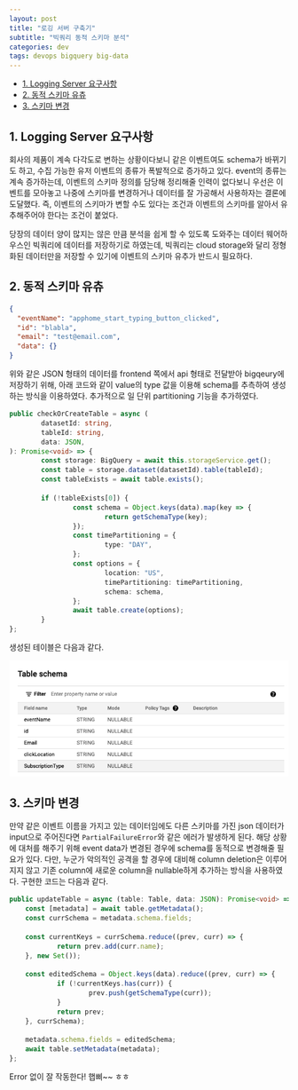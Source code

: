 ```yaml
---
layout: post
title: "로깅 서버 구축기"
subtitle: "빅쿼리 동적 스키마 분석"
categories: dev
tags: devops bigquery big-data
---
```


<!-- @import "[TOC]" {cmd="toc" depthFrom=1 depthTo=6 orderedList=false} -->

<!-- code_chunk_output -->

- [1. Logging Server 요구사항](#1-logging-server-요구사항)
- [2. 동적 스키마 유츄](#2-동적-스키마-유츄)
- [3. 스키마 변경](#3-스키마-변경)
<!-- /code_chunk_output -->

## 1. Logging Server 요구사항

회사의 제품이 계속 다각도로 변하는 상황이다보니 같은 이벤트여도 schema가 바뀌기도 하고, 수집 가능한 유저 이벤트의 종류가 폭발적으로 증가하고 있다.
event의 종류는 계속 증가하는데, 이벤트의 스키마 정의를 담당해 정리해줄 인력이 없다보니 우선은 이벤트를 모아놓고 나중에 스키마를 변경하거나 데이터를 잘 가공해서 사용하자는 결론에 도달했다.
즉, 이벤트의 스키마가 변할 수도 있다는 조건과 이벤트의 스키마를 알아서 유추해주어야 한다는 조건이 붙었다.

당장의 데이터 양이 많지는 않은 만큼 분석을 쉽게 할 수 있도록 도와주는 데이터 웨어하우스인 빅쿼리에 데이터를 저장하기로 하였는데,
빅쿼리는 cloud storage와 달리 정형화된 데이터만을 저장할 수 있기에 이벤트의 스키마 유추가 반드시 필요하다.

## 2. 동적 스키마 유츄

```json
{
  "eventName": "apphome_start_typing_button_clicked",
  "id": "blabla",
  "email": "test@email.com",
  "data": {}
}
```

위와 같은 JSON 형태의 데이터를 frontend 쪽에서 api 형태로 전달받아 bigqeury에 저장하기 위해, 아래 코드와 같이 value의 type 값을 이용해 schema를 추측하여 생성하는 방식을 이용하였다.
추가적으로 일 단위 partitioning 기능을 추가하였다.

```typescript
public checkOrCreateTable = async (
		datasetId: string,
		tableId: string,
		data: JSON,
): Promise<void> => {
		const storage: BigQuery = await this.storageService.get();
		const table = storage.dataset(datasetId).table(tableId);
		const tableExists = await table.exists();

		if (!tableExists[0]) {
				const schema = Object.keys(data).map(key => {
						return getSchemaType(key);
				});
				const timePartitioning = {
						type: "DAY",
				};
				const options = {
						location: "US",
						timePartitioning: timePartitioning,
						schema: schema,
				};
				await table.create(options);
		}
};
```

생성된 테이블은 다음과 같다.

![Schema](https://raw.githubusercontent.com/Cho-Geonwoo/Cho-Geonwoo.github.io/master/assets/img/contents/bigquery/schema.png)

## 3. 스키마 변경

만약 같은 이벤트 이름을 가지고 있는 데이터임에도 다른 스키마를 가진 json 데이터가 input으로 주어진다면 `PartialFailureError`와 같은 에러가 발생하게 된다. 해당 상황에 대처를 해주기 위해 event data가 변경된 경우에 schema를 동적으로 변경해줄 필요가 있다. 다만, 누군가 악의적인 공격을 할 경우에 대비해 column deletion은 이루어지지 않고 기존 column에 새로운 column을 nullable하게 추가하는 방식을 사용하였다. 구현한 코드는 다음과 같다.

```typescript
public updateTable = async (table: Table, data: JSON): Promise<void> => {
	const [metadata] = await table.getMetadata();
	const currSchema = metadata.schema.fields;

	const currentKeys = currSchema.reduce((prev, curr) => {
			return prev.add(curr.name);
	}, new Set());

	const editedSchema = Object.keys(data).reduce((prev, curr) => {
			if (!currentKeys.has(curr)) {
					prev.push(getSchemaType(curr));
			}
			return prev;
	}, currSchema);

	metadata.schema.fields = editedSchema;
	await table.setMetadata(metadata);
};
```

Error 없이 잘 작동한다! 햅삐~~ ㅎㅎ
